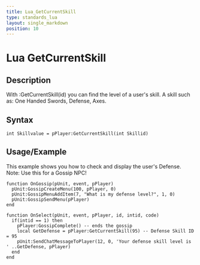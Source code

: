 ```yaml
---
title: Lua_GetCurrentSkill
type: standards_lua
layout: single_markdown
position: 10
---
```


# Lua GetCurrentSkill

## Description

With :GetCurrentSkill(id) you can find the level of a user's skill. A skill such as: One Handed Swords, Defense, Axes.

## Syntax

```
int Skillvalue = pPlayer:GetCurrentSkill(int Skillid)
```

## Usage/Example

This example shows you how to check and display the user's Defense. Note: Use this for a Gossip NPC!

```
function OnGossip(pUnit, event, pPlayer)
  pUnit:GossipCreateMenu(100, pPlayer, 0)
  pUnit:GossipMenuAddItem(7, "What is my defense level?", 1, 0)
  pUnit:GossipSendMenu(pPlayer)
end

function OnSelect(pUnit, event, pPlayer, id, intid, code)
  if(intid == 1) then
    pPlayer:GossipComplete() -- ends the gossip
    local GetDefense = pPlayer:GetCurrentSkill(95) -- Defense Skill ID = 95
    pUnit:SendChatMessageToPlayer(12, 0, 'Your defense skill level is ' ..GetDefense, pPlayer)
  end
end
```
